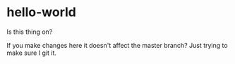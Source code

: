 # hello-world
Is this thing on?

If you make changes here it doesn't affect the master branch?  Just trying to make sure I git it.
